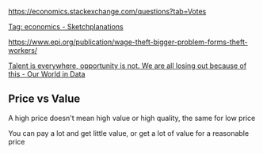 ---
---


<https://economics.stackexchange.com/questions?tab=Votes>

[Tag: economics - Sketchplanations](https://sketchplanations.com/tags/economics)

<https://www.epi.org/publication/wage-theft-bigger-problem-forms-theft-workers/>

[Talent is everywhere, opportunity is not. We are all losing out because of this - Our World in Data](https://ourworldindata.org/talent-is-everywhere-opportunity-is-not)

## Price vs Value 

A high price doesn't mean high value or high quality, the same for low price

You can pay a lot and get little value, or get a lot of value for a reasonable price

